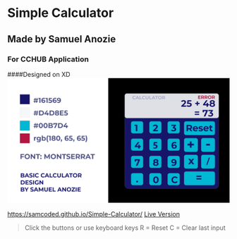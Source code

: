 # Simple Calculator
## Made by Samuel Anozie
### For CCHUB Application

####Designed on XD
![Design](/designxd.png)

https://samcoded.github.io/Simple-Calculator/
[Live Version](https://samcoded.github.io/Simple-Calculator/)

>Click the buttons or use keyboard keys
>R = Reset
>C = Clear last input
